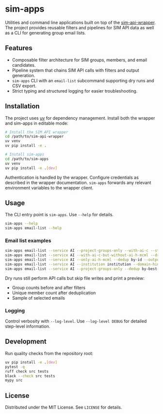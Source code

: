# sim-apps

Utilities and command line applications built on top of the [sim-api-wrapper](https://github.com/m-a-r-o-u/sim-api-wrapper.git). The project provides reusable filters and pipelines for SIM API data as well as a CLI for generating group email lists.

## Features

- Composable filter architecture for SIM groups, members, and email candidates.
- Pipeline system that chains SIM API calls with filters and output generation.
- `sim-apps` CLI with an `email-list` subcommand supporting dry runs and CSV export.
- Strict typing and structured logging for easier troubleshooting.

## Installation

The project uses [uv](https://github.com/astral-sh/uv) for dependency management. Install both the wrapper and sim-apps in editable mode:

```bash
# Install the SIM API wrapper
cd /path/to/sim-api-wrapper
uv venv
uv pip install -e .

# Install sim-apps
cd /path/to/sim-apps
uv venv
uv pip install -e .[dev]
```

Authentication is handled by the wrapper. Configure credentials as described in the wrapper documentation. `sim-apps` forwards any relevant environment variables to the wrapper client.

## Usage

The CLI entry point is `sim-apps`. Use `--help` for details.

```bash
sim-apps --help
sim-apps email-list --help
```

### Email list examples

```bash
sim-apps email-list --service AI --project-groups-only --with-ai-c --stdout
sim-apps email-list --service AI --with-ai-c-but-without-ai-h-mcml --dry-run
sim-apps email-list --service AI --only-ai-h-mcml --dedup by-id --output emails.txt
sim-apps email-list --service AI --institution institution --domain-hint institution.de --csv emails.csv
sim-apps email-list --service AI --project-groups-only --dedup by-best-email --dry-run --debug-intermediate debug/
```

Dry runs still perform API calls but skip file writes and print a preview:

- Group counts before and after filters
- Unique member count after deduplication
- Sample of selected emails

### Logging

Control verbosity with `--log-level`. Use `--log-level DEBUG` for detailed step-level information.

## Development

Run quality checks from the repository root:

```bash
uv pip install -e .[dev]
pytest -q
ruff check src tests
black --check src tests
mypy src
```

## License

Distributed under the MIT License. See `LICENSE` for details.
